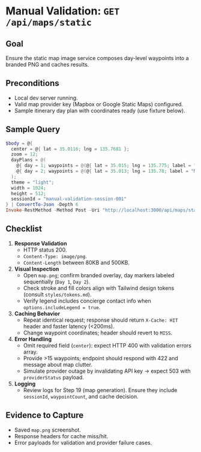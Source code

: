# Manual Validation: `GET /api/maps/static`

## Goal
Ensure the static map image service composes day-level waypoints into a branded PNG and caches results.

## Preconditions
- Local dev server running.
- Valid map provider key (Mapbox or Google Static Maps) configured.
- Sample itinerary day plan with coordinates ready (use fixture below).

## Sample Query
```powershell
$body = @{ 
  center = @{ lat = 35.0116; lng = 135.7681 };
  zoom = 12;
  dayPlans = @(
    @{ day = 1; waypoints = @(@{ lat = 35.015; lng = 135.775; label = "Breakfast" }, @{ lat = 35.003; lng = 135.765; label = "Temple" }) },
    @{ day = 2; waypoints = @(@{ lat = 35.013; lng = 135.78; label = "Market" }) }
  );
  theme = "light";
  width = 1024;
  height = 512;
  sessionId = "manual-validation-session-001"
} | ConvertTo-Json -Depth 6
Invoke-RestMethod -Method Post -Uri "http://localhost:3000/api/maps/static" -Body $body -ContentType "application/json" -OutFile map.png
```

## Checklist
1. **Response Validation**
   - HTTP status 200.
   - `Content-Type: image/png`.
   - `Content-Length` between 80KB and 500KB.
2. **Visual Inspection**
   - Open `map.png`; confirm branded overlay, day markers labeled sequentially (`Day 1`, `Day 2`).
   - Check stroke and fill colors align with Tailwind design tokens (consult `styles/tokens.md`).
   - Verify legend includes concierge contact info when `options.includeLegend = true`.
3. **Caching Behavior**
   - Repeat identical request; response should return `X-Cache: HIT` header and faster latency (<200ms).
   - Change waypoint coordinates; header should revert to `MISS`.
4. **Error Handling**
   - Omit required field (`center`): expect HTTP 400 with validation errors array.
   - Provide >15 waypoints; endpoint should respond with 422 and message about map clutter.
   - Simulate provider outage by invalidating API key → expect 503 with `providerStatus` payload.
5. **Logging**
   - Review logs for Step 19 (map generation). Ensure they include `sessionId`, `waypointCount`, and cache decision.

## Evidence to Capture
- Saved `map.png` screenshot.
- Response headers for cache miss/hit.
- Error payloads for validation and provider failure cases.
